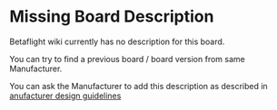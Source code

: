 # Missing Board Description

Betaflight wiki currently has no description for this board.

You can try to find a previous board / board version from same Manufacturer.

You can ask the Manufacturer to add this description as described in [anufacturer design guidelines](/docs/development/manufacturer/manufacturer-design-guidelines)
